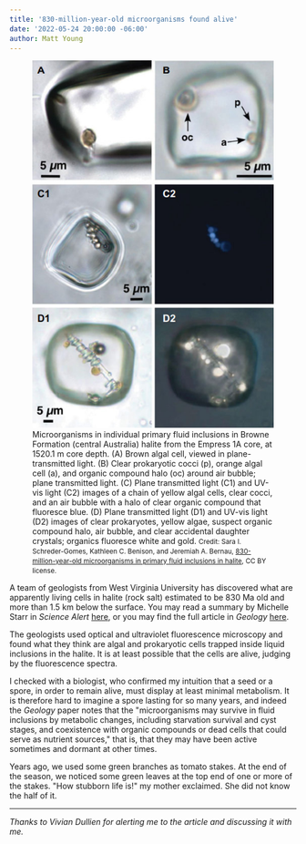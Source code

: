 ```yaml
---
title: '830-million-year-old microorganisms found alive'
date: '2022-05-24 20:00:00 -06:00'
author: Matt Young
---
```

<figure class="on-the-left-side">
<img src="/uploads/2022/Ancient_Microorganisms.jpg" alt="Ancient microorganisms"/>
<figcaption>Microorganisms in individual primary fluid inclusions in Browne Formation (central Australia) halite from the Empress 1A core, at 1520.1 m core depth. (A) Brown algal cell, viewed in plane-transmitted light. (B) Clear prokaryotic cocci (p), orange algal cell (a), and organic compound halo (oc) around air bubble; plane transmitted light. (C) Plane transmitted light (C1) and UV-vis light (C2) images of a chain of yellow algal cells, clear cocci, and an air bubble with a halo of clear organic compound that fluoresce blue. (D) Plane transmitted light (D1) and UV-vis light (D2) images of clear prokaryotes, yellow algae, suspect organic compound halo, air bubble, and clear accidental daughter crystals; organics fluoresce white and gold. <small>Credit: Sara I. Schreder-Gomes, Kathleen C. Benison, and Jeremiah A. Bernau, <a href="https://doi.org/10.1130/G49957.1">830-million-year-old microorganisms in primary fluid inclusions in halite</a>, CC BY license.
</small>
</figcaption>
</figure>

A team of geologists from West Virginia University has discovered what are apparently living cells in halite (rock salt) estimated to be 830&nbsp;Ma old and more than 1.5&nbsp;km below the surface. You may read a summary by Michelle Starr in <i>Science Alert</i> <a href="https://www.sciencealert.com/830-million-year-old-microorganisms-found-trapped-in-australian-rock">here</a>, or you may find the full article in <i>Geology</i> <a href="https://doi.org/10.1130/G49957.1">here</a>.

The geologists used optical and ultraviolet fluorescence microscopy and found what they think are algal and prokaryotic cells trapped inside liquid inclusions in the halite. It is at least possible that the cells are alive, judging by the fluorescence spectra.

I checked with a biologist, who confirmed my intuition that a seed or a spore, in order to remain alive, must display at least minimal metabolism. It is therefore hard to imagine a spore lasting for so many years, and indeed the <i>Geology</i> paper notes that the "microorganisms may survive in fluid inclusions by metabolic changes, including starvation survival and cyst stages, and coexistence with organic compounds or dead cells that could serve as nutrient sources," that is, that they may have been active sometimes and dormant at other times.

Years ago, we used some green branches as tomato stakes. At the end of the season, we noticed some green leaves at the top end of one or more of the stakes. "How stubborn life is!" my mother exclaimed. She did not know the half of it.

-----

<i>Thanks to Vivian Dullien for alerting me to the article and discussing it with me.</i>
